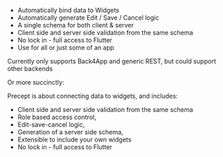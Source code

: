 - Automatically bind data to Widgets
- Automatically generate Edit / Save / Cancel logic
- A single schema for both client & server
- Client side and server side validation from the same schema
- No lock in - full access to Flutter
- Use for all or just some of an app

Currently only supports Back4App and generic REST, but could support other backends


Or more succinctly:

Precept is about connecting data to widgets, and includes:

- Client side and server side validation from the same schema
- Role based access control, 
- Edit-save-cancel logic, 
- Generation of a server side schema,
- Extensible to include your own widgets
- No lock in - full access to Flutter